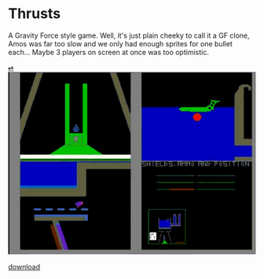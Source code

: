# Thrusts

A Gravity Force style game. Well, it's just plain cheeky to call it a GF clone,
Amos was far too slow and we only had enough sprites for one bullet each...
Maybe 3 players on screen at once was too optimistic.

[⏯
![screenshot](thrusts.gif)](https://youtu.be/qjaxq99wKQk)

[download](thrusts_adf.zip)
